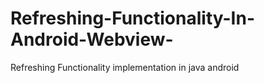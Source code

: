 # Refreshing-Functionality-In-Android-Webview-
Refreshing Functionality implementation in java android
